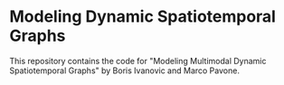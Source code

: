 # Modeling Dynamic Spatiotemporal Graphs

This repository contains the code for "Modeling Multimodal Dynamic Spatiotemporal Graphs" by Boris Ivanovic and Marco Pavone.
